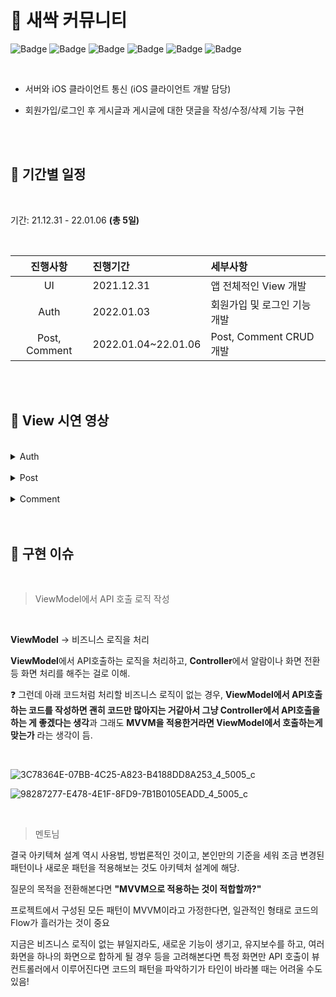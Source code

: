 
# 🌱 새싹 커뮤니티

![Badge](https://img.shields.io/badge/Xcode-13.0-blue) 
![Badge](https://img.shields.io/badge/iOS-13.0-green)
![Badge](https://img.shields.io/badge/Swift-5-orange)
![Badge](https://img.shields.io/badge/SnapKit-5.0.1-blue)
![Badge](https://img.shields.io/badge/Toast-5.0.1-yellow)
![Badge](https://img.shields.io/badge/IQKeyboardManager-6.5.9-important)

<br>


- 서버와 iOS 클라이언트 통신 (iOS 클라이언트 개발 담당)

- 회원가입/로그인 후 게시글과 게시글에 대한 댓글을 작성/수정/삭제 기능 구현



<br>
<br>


## 🌱 기간별 일정

<br>

기간: 21.12.31 - 22.01.06  **(총 5일)**

<br>

| 진행사항 | 진행기간 | 세부사항 |
|:---:| :--- | :--- |
| UI | 2021.12.31 | 앱 전체적인 View 개발 |
| Auth | 2022.01.03 | 회원가입 및 로그인 기능 개발 |
| Post, Comment | 2022.01.04~22.01.06 | Post, Comment CRUD 개발 |
 
<br>
<br>

## 🌱 View 시연 영상

<br>

<details>
<summary>Auth</summary>
 
<br>

 - 회원가입, 로그인

https://user-images.githubusercontent.com/93528918/149186739-361524ef-8019-489c-b1b1-92105b7e74a8.mov

<br>


- 비밀번호 변경, 로그아웃
	
https://user-images.githubusercontent.com/93528918/149187957-8a460709-5f88-4096-b4b5-b83d5f0ce201.mov


</div>
</details>

<br>

<details>
<summary>Post</summary>
 
<br>

- Post 작성
	
https://user-images.githubusercontent.com/93528918/149188233-e25d92b6-3922-4557-88dd-2b47ab02c072.mov


<br>

- Post 수정

https://user-images.githubusercontent.com/93528918/149188242-bf08da41-7dc4-435c-a16e-3f0b11e18cf8.mov

<br>

- Post 삭제

https://user-images.githubusercontent.com/93528918/149188255-edfcd8f4-e2ef-409e-8583-0791c1463352.mov


</div>
</details>

<br>

<details>
<summary>Comment</summary>
 
<br>

- Comment 작성
	
https://user-images.githubusercontent.com/93528918/149188487-cac62e0f-c75a-44da-bdfe-9153352dd45d.mov



<br>

- Comment 수정


https://user-images.githubusercontent.com/93528918/149188496-71a26733-ba54-48dc-b5f8-c10df0828fbf.mov



<br>

- Comment 삭제


https://user-images.githubusercontent.com/93528918/149188506-9745fae7-3390-4f93-a84f-576922f460ae.mov



</div>
</details>

<br>
<br>

## 🌱 구현 이슈

<br>

> ViewModel에서 API 호출 로직 작성


<br>

**ViewModel** → 비즈니스 로직을 처리

**ViewModel**에서 API호출하는 로직을 처리하고, **Controller**에서 알람이나 화면 전환 등 화면 처리를 해주는 걸로 이해.

❓ 그런데 아래 코드처럼 처리할 비즈니스 로직이 없는 경우, **ViewModel에서 API호출하는 코드를 작성하면 괜히 코드만 많아지는 거같아서 그냥 Controller에서 API호출을 하는 게 좋겠다는 생각**과 그래도 **MVVM을 적용한거라면 ViewModel에서 호출하는게 맞는가** 라는 생각이 듬.

<br>

![3C78364E-07BB-4C25-A823-B4188DD8A253_4_5005_c](https://user-images.githubusercontent.com/93528918/149189072-ee9a7923-11b2-4c06-aad5-171f04c2796a.jpeg)

![98287277-E478-4E1F-8FD9-7B1B0105EADD_4_5005_c](https://user-images.githubusercontent.com/93528918/149189078-a25e3cdc-97d2-4168-b398-56164ec9eb7c.jpeg)

<br>

> 멘토님 

결국 아키텍쳐 설계 역시 사용법, 방법론적인 것이고, 본인만의 기준을 세워 조금 변경된 패턴이나 새로운 패턴을 적용해보는 것도 아키텍처 설계에 해당.

질문의 목적을 전환해본다면 **"MVVM으로 적용하는 것이 적합할까?"**

프로젝트에서 구성된 모든 패턴이 MVVM이라고 가정한다면, 일관적인 형태로 코드의 Flow가 흘러가는 것이 중요

지금은 비즈니스 로직이 없는 뷰일지라도, 새로운 기능이 생기고, 유지보수를 하고, 여러 화면을 하나의 화면으로 합하게 될 경우 등을 고려해본다면 특정 화면만 API 호출이 뷰컨트롤러에서 이루어진다면 코드의 패턴을 파악하기가 타인이 바라볼 때는 어려울 수도 있음!
